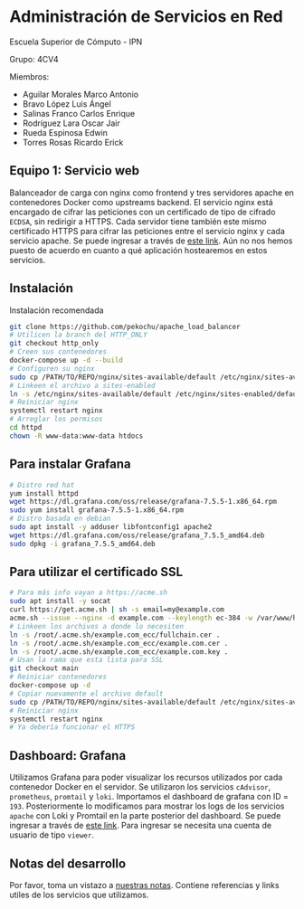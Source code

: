 # Administración de Servicios en Red

Escuela Superior de Cómputo - IPN

Grupo: 4CV4

Miembros:
- Aguilar Morales Marco Antonio
- Bravo López Luis Ángel
- Salinas Franco Carlos Enrique
- Rodríguez Lara Oscar Jair
- Rueda Espinosa Edwin
- Torres Rosas Ricardo Erick

## Equipo 1: Servicio web
Balanceador de carga con nginx como frontend y tres servidores apache en contenedores Docker como upstreams backend. El servicio nginx está encargado de cifrar las peticiones con un certificado de tipo de cifrado `ECDSA`, sin redirigir a HTTPS. Cada servidor tiene también este mismo certificado HTTPS para cifrar las peticiones entre el servicio nginx y cada servicio apache. Se puede ingresar a través de [este link](//team.angelbrv.com). Aún no nos hemos puesto de acuerdo en cuanto a qué aplicación hostearemos en estos servicios.

## Instalación

Instalación recomendada

```bash
git clone https://github.com/pekochu/apache_load_balancer
# Utilicen la branch del HTTP_ONLY
git checkout http_only
# Creen sus contenedores
docker-compose up -d --build
# Configuren su nginx
sudo cp /PATH/TO/REPO/nginx/sites-available/default /etc/nginx/sites-available/.
# Linkeen el archivo a sites-enabled
ln -s /etc/nginx/sites-available/default /etc/nginx/sites-enabled/default
# Reiniciar nginx
systemctl restart nginx
# Arreglar los permisos
cd httpd
chown -R www-data:www-data htdocs
```

## Para instalar Grafana
```bash
# Distro red hat
yum install httpd
wget https://dl.grafana.com/oss/release/grafana-7.5.5-1.x86_64.rpm
sudo yum install grafana-7.5.5-1.x86_64.rpm
# Distro basada en debian
sudo apt install -y adduser libfontconfig1 apache2
wget https://dl.grafana.com/oss/release/grafana_7.5.5_amd64.deb
sudo dpkg -i grafana_7.5.5_amd64.deb
```

## Para utilizar el certificado SSL
```bash
# Para más info vayan a https://acme.sh
sudo apt install -y socat
curl https://get.acme.sh | sh -s email=my@example.com
acme.sh --issue --nginx -d example.com --keylength ec-384 -w /var/www/html
# Linkeen los archivos a donde lo necesiten
ln -s /root/.acme.sh/example.com_ecc/fullchain.cer .
ln -s /root/.acme.sh/example.com_ecc/example.com.cer .
ln -s /root/.acme.sh/example.com_ecc/example.com.key .
# Usan la rama que esta lista para SSL
git checkout main
# Reiniciar contenedores
docker-compose up -d
# Copiar nuevamente el archivo default
sudo cp /PATH/TO/REPO/nginx/sites-available/default /etc/nginx/sites-available/.
# Reiniciar nginx
systemctl restart nginx
# Ya debería funcionar el HTTPS
```

## Dashboard: Grafana
Utilizamos Grafana para poder visualizar los recursos utilizados por cada contenedor Docker en el servidor. Se utilizaron los servicios `cAdvisor`, `prometheus`, `promtail` y `loki`. Importamos el dashboard de grafana con ID = `193`. Posteriormente lo modificamos para mostrar los logs de los servicios `apache` con Loki y Promtail en la parte posterior del dashboard. Se puede ingresar a través de [este link](//grafana.team.angelbrv.com). Para ingresar se necesita una cuenta de usuario de tipo `viewer`.

## Notas del desarrollo
Por favor, toma un vistazo a [nuestras notas](./NOTES.md). Contiene referencias y links utiles de los servicios que utilizamos.